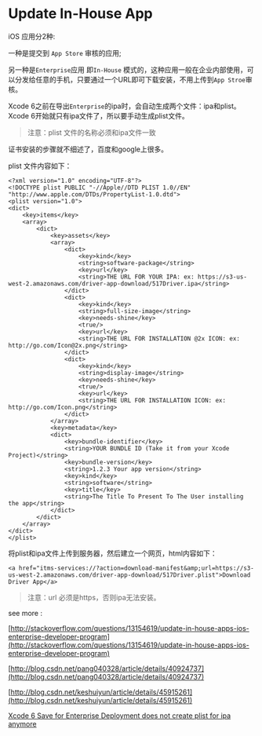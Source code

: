 # Update In-House App

<!-- create time: 2015-08-12 19:53:38  -->

<!-- This file is created from $MARBOO_HOME/.media/starts/default.md
本文件由 $MARBOO_HOME/.media/starts/default.md 复制而来 -->

iOS 应用分2种:

一种是提交到 `App Store` 审核的应用;

另一种是`Enterprise`应用 即`In-House` 模式的，这种应用一般在企业内部使用，可以分发给任意的手机，只要通过一个URL即可下载安装，不用上传到`App Stroe`审核。

Xcode 6之前在导出`Enterprise`的ipa时，会自动生成两个文件：ipa和plist。
Xcode 6开始就只有ipa文件了，所以要手动生成plist文件。

> 注意：plist 文件的名称必须和ipa文件一致

证书安装的步骤就不细述了，百度和google上很多。

plist 文件内容如下：

	<?xml version="1.0" encoding="UTF-8"?>
	<!DOCTYPE plist PUBLIC "-//Apple//DTD PLIST 1.0//EN" "http://www.apple.com/DTDs/PropertyList-1.0.dtd">
	<plist version="1.0">
	<dict>
		<key>items</key>
		<array>
			<dict>
				<key>assets</key>
				<array>
					<dict>
						<key>kind</key>
						<string>software-package</string>
						<key>url</key>
						<string>THE URL FOR YOUR IPA: ex: https://s3-us-west-2.amazonaws.com/driver-app-download/517Driver.ipa</string>
					</dict>
					<dict>
						<key>kind</key>
						<string>full-size-image</string>
						<key>needs-shine</key>
						<true/>
						<key>url</key>
						<string>THE URL FOR INSTALLATION @2x ICON: ex: http://go.com/Icon@2x.png</string>
					</dict>
					<dict>
						<key>kind</key>
						<string>display-image</string>
						<key>needs-shine</key>
						<true/>
						<key>url</key>
						<string>THE URL FOR INSTALLATION ICON: ex: http://go.com/Icon.png</string>
					</dict>
				</array>
				<key>metadata</key>
				<dict>
					<key>bundle-identifier</key>
					<string>YOUR BUNDLE ID (Take it from your Xcode Project)</string>
					<key>bundle-version</key>
					<string>1.2.3 Your app version</string>
					<key>kind</key>
					<string>software</string>
					<key>title</key>
					<string>The Title To Present To The User installing the app</string>
				</dict>
			</dict>
		</array>
	</dict>
	</plist>

将plist和ipa文件上传到服务器，然后建立一个网页，html内容如下：

	<a href="itms-services://?action=download-manifest&amp;url=https://s3-us-west-2.amazonaws.com/driver-app-download/517Driver.plist">Download Driver App</a>
	
> 注意：url 必须是https，否则ipa无法安装。



see more :

[http://stackoverflow.com/questions/13154619/update-in-house-apps-ios-enterprise-developer-program](http://stackoverflow.com/questions/13154619/update-in-house-apps-ios-enterprise-developer-program)

[http://blog.csdn.net/pang040328/article/details/40924737](http://blog.csdn.net/pang040328/article/details/40924737)

[http://blog.csdn.net/keshuiyun/article/details/45915261](http://blog.csdn.net/keshuiyun/article/details/45915261)

[Xcode 6 Save for Enterprise Deployment does not create plist for ipa anymore](http://stackoverflow.com/questions/25910387/xcode-6-save-for-enterprise-deployment-does-not-create-plist-for-ipa-anymore)

